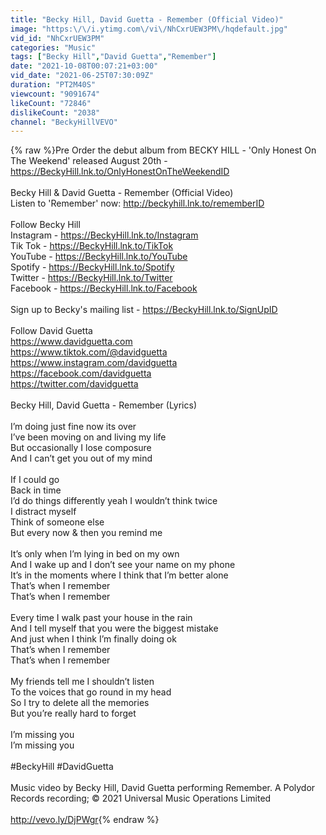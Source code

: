 ```yaml
---
title: "Becky Hill, David Guetta - Remember (Official Video)"
image: "https:\/\/i.ytimg.com\/vi\/NhCxrUEW3PM\/hqdefault.jpg"
vid_id: "NhCxrUEW3PM"
categories: "Music"
tags: ["Becky Hill","David Guetta","Remember"]
date: "2021-10-08T00:07:21+03:00"
vid_date: "2021-06-25T07:30:09Z"
duration: "PT2M40S"
viewcount: "9091674"
likeCount: "72846"
dislikeCount: "2038"
channel: "BeckyHillVEVO"
---
```

{% raw %}Pre Order the debut album from BECKY HILL - 'Only Honest On The Weekend' released August 20th  - <a rel="nofollow" target="blank" href="https://BeckyHill.lnk.to/OnlyHonestOnTheWeekendID">https://BeckyHill.lnk.to/OnlyHonestOnTheWeekendID</a> <br /><br />Becky Hill &amp; David Guetta - Remember (Official Video)<br />Listen to 'Remember' now: <a rel="nofollow" target="blank" href="http://beckyhill.lnk.to/rememberID">http://beckyhill.lnk.to/rememberID</a><br /><br />Follow Becky Hill<br />Instagram - <a rel="nofollow" target="blank" href="https://BeckyHill.lnk.to/Instagram">https://BeckyHill.lnk.to/Instagram</a> <br />Tik Tok - <a rel="nofollow" target="blank" href="https://BeckyHill.lnk.to/TikTok">https://BeckyHill.lnk.to/TikTok</a> <br />YouTube - <a rel="nofollow" target="blank" href="https://BeckyHill.lnk.to/YouTube">https://BeckyHill.lnk.to/YouTube</a> <br />Spotify - <a rel="nofollow" target="blank" href="https://BeckyHill.lnk.to/Spotify">https://BeckyHill.lnk.to/Spotify</a> <br />Twitter - <a rel="nofollow" target="blank" href="https://BeckyHill.lnk.to/Twitter">https://BeckyHill.lnk.to/Twitter</a> <br />Facebook - <a rel="nofollow" target="blank" href="https://BeckyHill.lnk.to/Facebook">https://BeckyHill.lnk.to/Facebook</a><br /><br />Sign up to Becky's mailing list - <a rel="nofollow" target="blank" href="https://BeckyHill.lnk.to/SignUpID">https://BeckyHill.lnk.to/SignUpID</a><br /><br />Follow David Guetta<br /><a rel="nofollow" target="blank" href="https://www.davidguetta.com">https://www.davidguetta.com</a><br /><a rel="nofollow" target="blank" href="https://www.tiktok.com/@davidguetta">https://www.tiktok.com/@davidguetta</a><br /><a rel="nofollow" target="blank" href="https://www.instagram.com/davidguetta">https://www.instagram.com/davidguetta</a><br /><a rel="nofollow" target="blank" href="https://facebook.com/davidguetta">https://facebook.com/davidguetta</a><br /><a rel="nofollow" target="blank" href="https://twitter.com/davidguetta">https://twitter.com/davidguetta</a><br /><br />Becky Hill, David Guetta - Remember (Lyrics)<br /><br />I’m doing just fine now its over <br />I’ve been moving on and living my life <br />But occasionally I lose composure <br />And I can’t get you out of my mind<br /> <br />If I could go <br />Back in time<br />I’d do things differently yeah I wouldn’t think twice<br />I distract myself<br />Think of someone else<br />But every now &amp; then you remind me<br /> <br />It’s only when I’m lying in bed on my own<br />And I wake up and I don’t see your name on my phone<br />It’s in the moments where I think that I’m better alone<br />That’s when I remember <br />That’s when I remember<br /> <br />Every time I walk past your house in the rain<br />And I tell myself that you were the biggest mistake<br />And just when I think I’m finally doing ok<br />That’s when I remember <br />That’s when I remember <br /> <br />My friends tell me I shouldn’t listen<br />To the voices that go round in my head<br />So I try to delete all the memories <br />But you’re really hard to forget<br /> <br />I’m missing you<br />I’m missing you<br /><br />#BeckyHill #DavidGuetta<br /><br />Music video by Becky Hill, David Guetta performing Remember. A Polydor Records recording; © 2021 Universal Music Operations Limited<br /><br /><a rel="nofollow" target="blank" href="http://vevo.ly/DjPWgr">http://vevo.ly/DjPWgr</a>{% endraw %}
